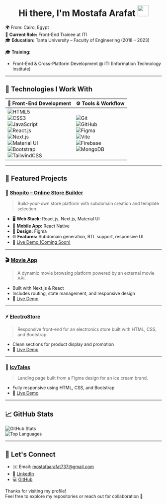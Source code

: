 <h1 align="center">Hi there, I'm Mostafa Arafat <img src="https://media.giphy.com/media/hvRJCLFzcasrR4ia7z/giphy.gif" width="35px" style="margin-bottom: -5px;"></h1>

🌍 From: Cairo, Egypt  
💼 **Current Role:** Front-End Trainee at ITI  
🎓 **Education:** Tanta University – Faculty of Engineering (2018 – 2023)  

🎓 **Training:**  
- Front-End & Cross-Platform Development @ ITI (Information Technology Institute)
---
## 🚀 Technologies I Work With

| 🎨 **Front-End Development** | ⚙️ **Tools & Workflow** |
|-----------------------------|--------------------------|
| ![HTML5](https://img.shields.io/badge/-HTML5-E34F26?logo=html5&logoColor=white&style=for-the-badge)<br>![CSS3](https://img.shields.io/badge/-CSS3-1572B6?logo=css3&logoColor=white&style=for-the-badge)<br>![JavaScript](https://img.shields.io/badge/-JavaScript-F7DF1E?logo=javascript&logoColor=black&style=for-the-badge)<br>![React.js](https://img.shields.io/badge/-React.js-61DAFB?logo=react&logoColor=white&style=for-the-badge)<br>![Next.js](https://img.shields.io/badge/-Next.js-000000?logo=next.js&logoColor=white&style=for-the-badge)<br>![Material UI](https://img.shields.io/badge/-Material--UI-007FFF?logo=mui&logoColor=white&style=for-the-badge)<br>![Bootstrap](https://img.shields.io/badge/-Bootstrap-7952B3?logo=bootstrap&logoColor=white&style=for-the-badge)<br>![TailwindCSS](https://img.shields.io/badge/-TailwindCSS-38B2AC?logo=tailwind-css&logoColor=white&style=for-the-badge) | ![Git](https://img.shields.io/badge/-Git-F05032?logo=git&logoColor=white&style=for-the-badge)<br>![GitHub](https://img.shields.io/badge/-GitHub-181717?logo=github&logoColor=white&style=for-the-badge)<br>![Figma](https://img.shields.io/badge/-Figma-F24E1E?logo=figma&logoColor=white&style=for-the-badge)<br>![Vite](https://img.shields.io/badge/-Vite-646CFF?logo=vite&logoColor=white&style=for-the-badge)<br>![Firebase](https://img.shields.io/badge/-Firebase-FFCA28?logo=firebase&logoColor=black&style=for-the-badge)<br>![MongoDB](https://img.shields.io/badge/-MongoDB-47A248?logo=mongodb&logoColor=white&style=for-the-badge) |


---

## 💼 Featured Projects

### 🔧 [Shopito – Online Store Builder](https://github.com/Mostafa219)
> Build-your-own store platform with subdomain creation and template selection.

- 🖥️ **Web Stack:** React.js, Next.js, Material UI  
- 📱 **Mobile App:** React Native  
- 🎨 **Design:** Figma  
- 🌐 **Features:** Subdomain generation, RTL support, responsive UI  
- 🔗 [Live Demo (Coming Soon)]()

---

### 🎬 [Movie App](https://movie-app-peach-psi.vercel.app/)
> A dynamic movie browsing platform powered by an external movie API.

- Built with Next.js & React  
- Includes routing, state management, and responsive design  
- 🔗 [Live Demo](https://movie-app-peach-psi.vercel.app/)

---

### ⚡ [ElectroStore](https://electrostorewebsite.netlify.app/)
> Responsive front-end for an electronics store built with HTML, CSS, and Bootstrap.

- Clean sections for product display and promotion  
- 🔗 [Live Demo](https://electrostorewebsite.netlify.app/)

---

### 🍦 [IcyTales](https://icytales.netlify.app/)
> Landing page built from a Figma design for an ice cream brand.

- Fully responsive using HTML, CSS, and Bootstrap  
- 🔗 [Live Demo](https://icytales.netlify.app/)

---

## 📈 GitHub Stats

![GitHub Stats](https://github-readme-stats.vercel.app/api?username=Mostafa219&show_icons=true&theme=dark)  
![Top Languages](https://github-readme-stats.vercel.app/api/top-langs/?username=Mostafa219&layout=compact&theme=dark)

---

## 💬 Let's Connect

- ✉️ Email: mostafaarafat737@gmail.com  
- 🔗 [LinkedIn](https://www.linkedin.com/in/mostafa-ismail-arafat)  
- 💻 [GitHub](https://github.com/Mostafa219)

Thanks for visiting my profile!  
Feel free to explore my repositories or reach out for collaboration 🤝
